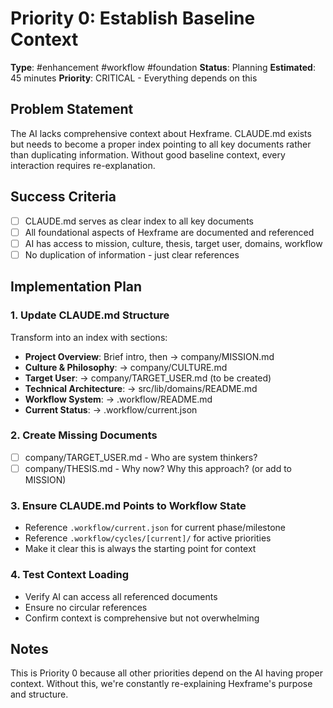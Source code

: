 # Priority 0: Establish Baseline Context

**Type**: #enhancement #workflow #foundation
**Status**: Planning
**Estimated**: 45 minutes
**Priority**: CRITICAL - Everything depends on this

## Problem Statement
The AI lacks comprehensive context about Hexframe. CLAUDE.md exists but needs to become a proper index pointing to all key documents rather than duplicating information. Without good baseline context, every interaction requires re-explanation.

## Success Criteria
- [ ] CLAUDE.md serves as clear index to all key documents
- [ ] All foundational aspects of Hexframe are documented and referenced
- [ ] AI has access to mission, culture, thesis, target user, domains, workflow
- [ ] No duplication of information - just clear references

## Implementation Plan

### 1. Update CLAUDE.md Structure
Transform into an index with sections:
- **Project Overview**: Brief intro, then → company/MISSION.md
- **Culture & Philosophy**: → company/CULTURE.md  
- **Target User**: → company/TARGET_USER.md (to be created)
- **Technical Architecture**: → src/lib/domains/README.md
- **Workflow System**: → .workflow/README.md
- **Current Status**: → .workflow/current.json

### 2. Create Missing Documents
- [ ] company/TARGET_USER.md - Who are system thinkers?
- [ ] company/THESIS.md - Why now? Why this approach? (or add to MISSION)

### 3. Ensure CLAUDE.md Points to Workflow State
- Reference `.workflow/current.json` for current phase/milestone
- Reference `.workflow/cycles/[current]/` for active priorities
- Make it clear this is always the starting point for context

### 4. Test Context Loading
- Verify AI can access all referenced documents
- Ensure no circular references
- Confirm context is comprehensive but not overwhelming

## Notes
This is Priority 0 because all other priorities depend on the AI having proper context. Without this, we're constantly re-explaining Hexframe's purpose and structure.